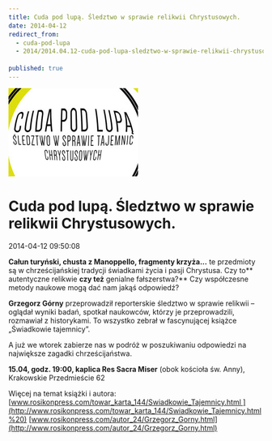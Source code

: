```yaml
---
title: Cuda pod lupą. Śledztwo w sprawie relikwii Chrystusowych.
date: 2014-04-12
redirect_from: 
  - cuda-pod-lupa
  - 2014/2014.04.12-cuda-pod-lupa-sledztwo-w-sprawie-relikwii-chrystusowych

published: true
---
```



![/assets/posts/2014/2014-04-12-cuda-pod-lupa-sledztwo-w-sprawie-relikwii-chrystusowych/cuda_pod_lupa01.jpg](/assets/posts/2014/2014-04-12-cuda-pod-lupa-sledztwo-w-sprawie-relikwii-chrystusowych/cuda_pod_lupa01.jpg)

# Cuda pod lupą. Śledztwo w sprawie relikwii Chrystusowych.

<time>2014-04-12 09:50:08</time>



**Całun turyński, chusta z Manoppello, fragmenty krzyża...** te przedmioty są w chrześcijańskiej tradycji świadkami życia i pasji Chrystusa. Czy to** autentyczne relikwie **czy też** genialne fałszerstwa?** Czy współczesne metody naukowe mogą dać nam jakąś odpowiedź?

**Grzegorz Górny** przeprowadził reporterskie śledztwo w sprawie relikwii – oglądał wyniki badań, spotkał naukowców, którzy je przeprowadzili, rozmawiał z historykami. To wszystko zebrał w fascynującej książce „Świadkowie tajemnicy”.


A już we wtorek zabierze nas w podróż w poszukiwaniu odpowiedzi na największe zagadki chrześcijaństwa.


**15.04, godz. 19:00, kaplica Res Sacra Miser** (obok kościoła św. Anny), Krakowskie Przedmieście 62


<!--{{intro-break}}-->


Więcej na temat książki i autora: 
[www.rosikonpress.com/towar_karta_144/Swiadkowie_Tajemnicy.html ](http://www.rosikonpress.com/towar_karta_144/Swiadkowie_Tajemnicy.html%20)
[www.rosikonpress.com/autor_24/Grzegorz_Gorny.html](http://www.rosikonpress.com/autor_24/Grzegorz_Gorny.html)


<!--{{json:{"created_date":"2014-04-12 09:50:08","publish_down":"0000-00-00 00:00:00","id":"5383"}}}-->